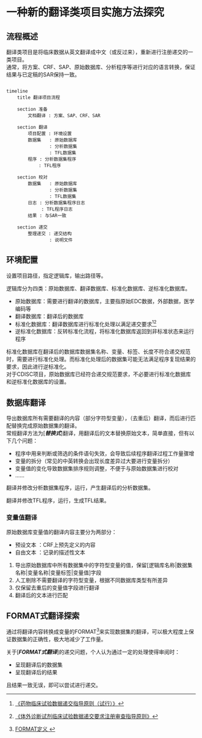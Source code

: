 # 一种新的翻译类项目实施方法探究

## 流程概述

翻译类项目是将临床数据从英文翻译成中文（或反过来），重新进行注册递交的一类项目。   
通常，将方案、CRF、SAP、原始数据库、分析程序等进行对应的语言转换，保证结果与已定稿的SAR保持一致。

~~~ mermaid

timeline
    title 翻译项目流程

    section 准备
        文档翻译 : 方案、SAP、CRF、SAR

    section 翻译
        项目配置 : 环境设置
        数据集   : 原始数据库
                : 分析数据集
                : TFL数据集
        程序 : 分析数据集程序
            : TFL程序

    section 校对
        数据集   : 原始数据库
                : 分析数据集
                : TFL数据集
        日志 : 分析数据集程序日志
             : TFL程序日志
        结果 : 与SAR一致

    section 递交
        整理递交 : 递交结构
                : 说明文件

~~~

## 环境配置

设置项目路径，指定逻辑库，输出路径等。        

逻辑库分为四类：原始数据库、翻译数据库、标准化数据库、逆标准化数据库。    
- 原始数据库：需要进行翻译的数据库，主要指原始EDC数据，外部数据，医学编码等        
- 翻译数据库：翻译后的数据库        
- 标准化数据库：翻译数据库进行标准化处理以满足递交要求[^1][^2]       
- 逆标准化数据库：反转标准化流程，将标准化数据库返回到非标准状态来运行程序        

标准化数据库在翻译后的数据库数据集名称、变量、标签、长度不符合递交规范时，需要进行标准化处理。而标准化处理后的数据集可能无法满足程序复现结果的要求，因此进行逆标准化。    
对于CDISC项目，原始数据库已经符合递交规范要求，不必要进行标准化数据库和逆标准化数据库的设置。    

## 数据库翻译

导出数据库所有需要翻译的内容（部分字符型变量），（去重后）翻译，而后进行匹配替换完成原始数据集的翻译。    
常规翻译方法为[***替换式***]翻译，用翻译后的文本替换原始文本，简单直接，但有以下几个问题：
- 程序中用来判断或筛选的条件语句失效，会导致后续程序翻译过程工作量骤增
- 变量的拆分（常见的中英转换会出现长度差异过大要进行变量拆分）
- 变量值的变化导致数据集排序规则调整，不便于与原始数据集进行校对
- ……
  
翻译并修改分析数据集程序，运行，产生翻译后的分析数据集。    

翻译并修改TFL程序，运行，生成TFL结果。    

### 变量值翻译

原始数据库变量值的翻译内容主要分为两部分：    
- 预设文本 ：CRF上预先定义的内容
- 自由文本 ：记录的描述性文本

1. 导出原始数据库中所有数据集中的字符型变量的值，保留[逻辑库名称|数据集名称|变量名称|变量标签|变量值]字段
2. 人工剔除不需要翻译的字符型变量，根据不同数据库类型有所差异
3. 仅保留去重后的变量值字段进行翻译
4. 翻译后的文本进行匹配

## FORMAT式翻译探索

通过将翻译内容转换成变量的FORMAT[^3]来实现数据集的翻译，可以极大程度上保证数据集的正确性，极大地减少了工作量。

关于[***FORMAT式翻译***]的递交问题，个人认为通过一定的处理使得审阅时：
- 呈现翻译后的数据集
- 呈现翻译后的结果

且结果一致无误，即可以尝试进行递交。

[^1]: [《药物临床试验数据递交指导原则（试行）》](https://www.cde.org.cn/zdyz/domesticinfopage?zdyzIdCODE=776d02bd9234511f00da866a30760de1)
[^2]: [《体外诊断试剂临床试验数据递交要求注册审查指导原则》](https://www.nmpa.gov.cn/ylqx/ylqxggtg/20211125173931195.html)
[^3]: [FORMAT定义 ](https://documentation.sas.com/doc/zh-CN/pgmsascdc/9.4_3.5/leforinforref/p0hix48i0fau1wn1vupa38achpt3.htm)
